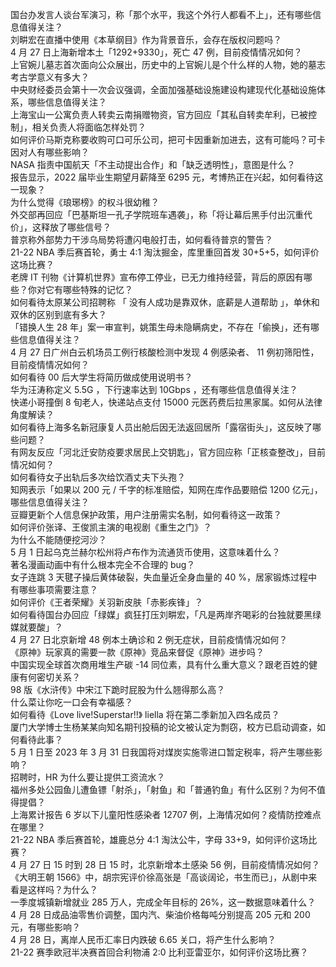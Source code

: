 国台办发言人谈台军演习，称「那个水平，我这个外行人都看不上」，还有哪些信息值得关注？  
刘畊宏在直播中使用《本草纲目》作为背景音乐，会存在版权问题吗？  
4 月 27 日上海新增本土「1292+9330」，死亡 47 例，目前疫情情况如何？  
上官婉儿墓志首次面向公众展出，历史中的上官婉儿是个什么样的人物，她的墓志考古学意义有多大？  
中央财经委员会第十一次会议强调，全面加强基础设施建设构建现代化基础设施体系，哪些信息值得关注？  
上海宝山一公寓负责人转卖云南捐赠物资，官方回应「其私自转卖牟利，已被控制」，相关负责人将面临怎样处罚？  
如何评价马斯克称要收购可口可乐公司，把可卡因重新加进去，这有可能吗？可卡因对人有哪些影响？  
NASA 指责中国航天「不主动提出合作」和「缺乏透明性」，意图是什么？  
报告显示，2022 届毕业生期望月薪降至 6295 元，考博热正在兴起，如何看待这一现象？  
为什么觉得《琅琊榜》的权斗很幼稚？  
外交部再回应「巴基斯坦一孔子学院班车遇袭」，称「将让幕后黑手付出沉重代价」，这释放了哪些信号？  
普京称外部势力干涉乌局势将遭闪电般打击，如何看待普京的警告？  
21-22 NBA 季后赛首轮，勇士 4:1 淘汰掘金，库里重回首发 30+5+5，如何评价这场比赛？  
老牌 IT 刊物《计算机世界》宣布停工停业，已无力维持经营，背后的原因有哪些？你对它有哪些特殊的记忆？  
如何看待太原某公司招聘称 「 没有人成功是靠双休，底薪是人道帮助 」，单休和双休的区别到底有多大？  
「错换人生 28 年」案一审宣判，姚策生母未隐瞒病史，不存在「偷换」，还有哪些信息值得关注？  
4 月 27 日广州白云机场员工例行核酸检测中发现 4 例感染者、 11 例初筛阳性，目前疫情情况如何？  
如何看待 00 后大学生将简历做成使用说明书？  
华为汪涛称定义 5.5G ，下行速率达到 10Gbps ，还有哪些信息值得关注？  
快递小哥撞倒 8 旬老人，快递站点支付 15000 元医药费后拉黑家属。如何从法律角度解读？  
如何看待上海多名新冠康复人员出舱后因无法返回居所「露宿街头」，这反映了哪些问题？  
有网友反应「河北迁安防疫要求居民上交钥匙」，官方回应称「正核查整改」，目前情况如何？  
如何看待女子出轨后多次给饮酒丈夫下头孢？  
知网表示「如果以 200 元 / 千字的标准赔偿，知网在库作品要赔偿 1200 亿元」，哪些信息值得关注？  
豆瓣更新个人信息保护政策，用户注册需实名制，如何看待这一政策？  
如何评价张译、王俊凯主演的电视剧《重生之门》？  
为什么不能随便挖河沙？  
5 月 1 日起乌克兰赫尔松州将卢布作为流通货币使用，这意味着什么？  
著名漫画动画中有什么根本完全不合理的 bug？  
女子连跳 3 天毽子操后黄体破裂，失血量近全身血量的 40 %，居家锻炼过程中有哪些事项需要注意？  
如何评价《王者荣耀》关羽新皮肤「赤影疾锋」？  
如何看待国台办回应「绿媒」疯狂打压刘畊宏，「凡是两岸齐喝彩的台独就要黑绿媒就要酸」？  
4 月 27 日北京新增 48 例本土确诊和 2 例无症状，目前疫情情况如何？  
《原神》玩家真的需要一款《原神》竞品来督促《原神》进步吗？  
中国实现全球首次商用堆生产碳 -14 同位素，具有什么重大意义？跟老百姓的健康有何密切关系？  
98 版《水浒传》中宋江下跪时屁股为什么翘得那么高？  
什么菜让你吃一口会有幸福感？  
如何看待《Love live!Superstar!!》 liella 将在第二季新加入四名成员？  
厦门大学博士生杨某某向知名期刊投稿的论文被认定为剽窃，校方已启动调查，如何看待此事？  
5 月 1 日至 2023 年 3 月 31 日我国将对煤炭实施零进口暂定税率，将产生哪些影响？  
招聘时，HR 为什么要让提供工资流水？  
福州多处公园鱼儿遭鱼镖「射杀」，「射鱼」和「普通钓鱼」有什么区别？为何不值得提倡？  
上海累计报告 6 岁以下儿童阳性感染者 12707 例，上海情况如何？疫情防控难点在哪里？  
21-22 NBA 季后赛首轮，雄鹿总分 4:1 淘汰公牛，字母 33+9，如何评价这场比赛？  
4 月 27 日 15 时到 28 日 15 时，北京新增本土感染 56 例，目前疫情情况如何？  
《大明王朝 1566》中，胡宗宪评价徐高张是「高谈阔论，书生而已」，从剧中来看是这样吗？为什么？  
一季度城镇新增就业 285 万人，完成全年目标的 26%，这一数据意味着什么？  
4 月 28 日成品油零售价调整，国内汽、柴油价格每吨分别提高 205 元和 200 元，有哪些影响？  
4 月 28 日，离岸人民币汇率日内跌破 6.65 关口，将产生什么影响？  
21-22 赛季欧冠半决赛首回合利物浦 2:0 比利亚雷亚尔，如何评价这场比赛？  
